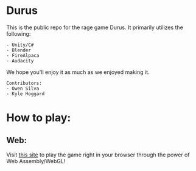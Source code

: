# Durus
This is the public repo for the rage game Durus.
It primarily utilizes the following:
```
- Unity/C#
- Blender
- FireAlpaca
- Audacity
```
We hope you'll enjoy it as much as we enjoyed making it.  
```
Contributors:  
- Owen Silva  
- Kyle Hoggard
```

# How to play:
## Web:
Visit [this site](https://sharkgamedev.github.io/Durus/) to play the game right in your browser through the power of Web Assembly/WebGL!
